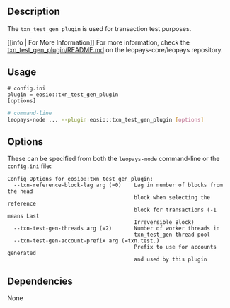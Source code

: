 
## Description

The `txn_test_gen_plugin` is used for transaction test purposes.

[[info | For More Information]]
For more information, check the [txn_test_gen_plugin/README.md](https://github.com/leopays-core/leopays/blob/develop/plugins/txn_test_gen_plugin/README.md) on the leopays-core/leopays repository.

## Usage

```console
# config.ini
plugin = eosio::txn_test_gen_plugin
[options]
```
```sh
# command-line
leopays-node ... --plugin eosio::txn_test_gen_plugin [options]
```

## Options

These can be specified from both the `leopays-node` command-line or the `config.ini` file:

```console
Config Options for eosio::txn_test_gen_plugin:
  --txn-reference-block-lag arg (=0)    Lag in number of blocks from the head 
                                        block when selecting the reference 
                                        block for transactions (-1 means Last 
                                        Irreversible Block)
  --txn-test-gen-threads arg (=2)       Number of worker threads in 
                                        txn_test_gen thread pool
  --txn-test-gen-account-prefix arg (=txn.test.)
                                        Prefix to use for accounts generated 
                                        and used by this plugin
```

## Dependencies

None
